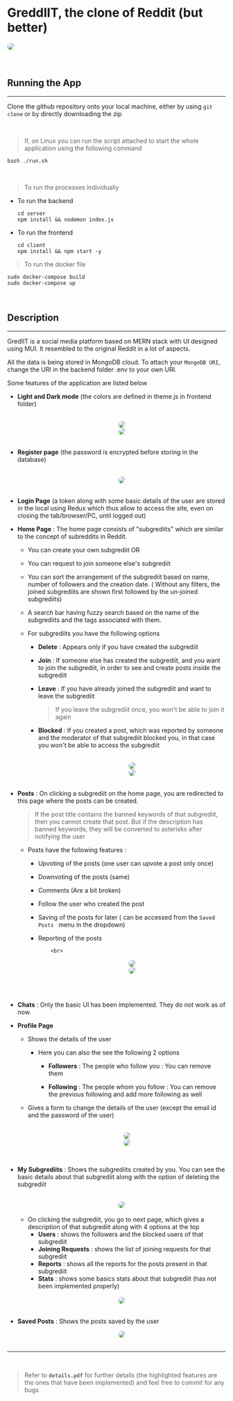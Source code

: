 # GreddIIT, the clone of Reddit (but better)

<img src="./READMEassets/loginpage_dark.png" style="border-radius:10px" />
<br><br><br>

## **Running the App**

---

Clone the github repository onto your local machine, either by using `git clone` or by directly downloading the zip

<br>

> If, on Linux you can run the script attached to start the whole application using the following command

    bash ./run.sh

<br>

> To run the processes individually

- To run the backend
  ```
  cd server
  npm install && nodemon index.js
  ```
- To run the frontend
  ```
  cd client
  npm install && npm start -y
  ```

> To run the docker file

    sudo docker-compose build
    sudo docker-compose up

<br>

## **Description**

---

GredIIT is a social media platform based on MERN stack with UI designed using MUI. It resembled to the original Reddit in a lot of aspects.

All the data is being stored in MongoDB cloud. To attach your `MongoDB URI`, change the URI in the backend folder .env to your own URI.

Some features of the application are listed below

- **Light and Dark mode** (the colors are defined in theme.js in frontend folder)

    <br>
    <center>
    <img src="./READMEassets/loginpage_dark.png"style="border-radius:10px"  >
    
    <br>

    <img src="./READMEassets/loginpage_light.png" style="border-radius:10px" >
    </center>

    <br>

- **Register page** (the password is encrypted before storing in the database)

    <br>
    <center>
        <img src="./READMEassets/registerpage.png" style="border-radius:10px"  >
    </center>

    <br>

- **Login Page** (a token along with some basic details of the user are stored in the local using Redux which thus allow to access the site, even on closing the tab/browser/PC, until logged out)

- **Home Page** : The home page consists of "subgrediits" which are similar to the concept of subreddits in Reddit.

  - You can create your own subgrediit OR

  - You can request to join someone else's subgrediit

  - You can sort the arrangement of the subgrediit based on name, number of followers and the creation date. ( Without any filters, the joined subgrediits are shown first followed by the un-joined subgrediits)

  - A search bar having fuzzy search based on the name of the subgrediits and the tags associated with them.

  - For subgrediits you have the following options

    - **Delete** : Appears only if you have created the subgrediit
    - **Join** : If someone else has created the subgrediit, and you want to join the subgrediit, in order to see and create posts inside the subgrediit
    - **Leave** : If you have already joined the subgrediit and want to leave the subgrediit

      > If you leave the subgrediit once, you won't be able to join it again

    - **Blocked** : If you created a post, which was reported by someone and the moderator of that subgrediit blocked you, in that case you won't be able to access the subgrediit

        <br>
        <center>
        <img src="./READMEassets/homepage.png" style="border-radius:10px"  >
        
        <br>
        
        <img src="./READMEassets/homepage_light.png" style="border-radius:10px"  >
        </center>

    <br>

- **Posts** : On clicking a subgrediit on the home page, you are redirected to this page where the posts can be created.

  > If the post title contains the banned keywords of that subgrediit, then you cannot create that post. But if the description has banned keywords, they will be converted to asterisks after notifying the user

  - Posts have the following features :

    - Upvoting of the posts (one user can upvote a post only once)
    - Downvoting of the posts (same)
    - Comments (Are a bit broken)
    - Follow the user who created the post
    - Saving of the posts for later ( can be accessed from the `Saved Posts ` menu in the dropdown)
    - Reporting of the posts

              <br>

      <center>
      <img src="./READMEassets/posts.png" style="border-radius:10px"  >

      <br>

      <img src="./READMEassets/posts1.png" style="border-radius:10px" >
      
      </center>

    <br>

<br>

- **Chats** : Only the basic UI has been implemented. They do not work as of now.

- **Profile Page**

  - Shows the details of the user

    - Here you can also the see the following 2 options

      - **Followers** : The people who follow you : You can remove them

      - **Following** : The people whom you follow : You can remove the previous following and add more following as well

  - Gives a form to change the details of the user (except the email id and the password of the user)

    <br>

    <center>
    <img src="./READMEassets/profile_page.png" style="border-radius:10px"  >

    <br>

    <img src="./READMEassets/profilePageFollowing.png" style="border-radius:10px"  >

    </center>

<br>

- **My Subgrediits** : Shows the subgrediits created by you. You can see the basic details about that subgrediit along with the option of deleting the subgrediit

    <br>
    <center>
    <img src="./READMEassets/mysubgrediits.png" style="border-radius:10px" >

    </center>
    <br>
    
    * On clicking the subgrediit, you go to next page, which gives a description of that subgrediit along with 4 options at the top
        * **Users** : shows the followers and the blocked users of that subgrediit
        * **Joining Requests** : shows the list of joining requests for that subgrediit
        * **Reports** : shows all the reports for the posts present in that subgrediit
        * **Stats** : shows some basics stats about that subgrediit (has not been implemented properly)

    <br>
    <center>
    <img src="./READMEassets/mysubgrediit.png"  style="border-radius:10px" >

    </center>
    <br>

- **Saved Posts** : Shows the posts saved by the user
    <br>
    <center>
    <img src="./READMEassets/savedPosts.png"  style="border-radius:10px" >

    </center>
    <br>



---
<br>

> Refer to **`details.pdf`** for further details (the highlighted features are the ones that have been implemented) and feel free to commit for any bugs